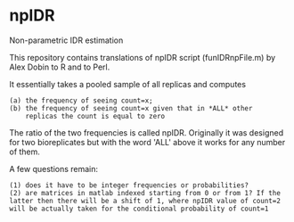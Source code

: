 npIDR
=====

Non-parametric IDR estimation

This repository contains translations of npIDR script (funIDRnpFile.m) by Alex Dobin to R and to Perl.

It essentially takes a pooled sample of all replicas and computes

	(a) the frequency of seeing count=x;
	(b) the frequency of seeing count=x given that in *ALL* other 
	    replicas the count is equal to zero

The ratio of the two frequencies is called npIDR. Originally it was designed for two bioreplicates but with 
the word 'ALL' above it works for any number of them.

A few questions remain:

	(1) does it have to be integer frequencies or probabilities? 
	(2) are matrices in matlab indexed starting from 0 or from 1? If the latter then there will be a shift of 1, where npIDR value of count=2 will be actually taken for the conditional probability of count=1
